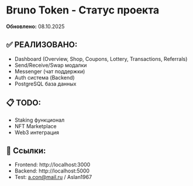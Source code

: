 # Bruno Token - Статус проекта
**Обновлено:** 08.10.2025

## ✅ РЕАЛИЗОВАНО:
- Dashboard (Overview, Shop, Coupons, Lottery, Transactions, Referrals)
- Send/Receive/Swap модалки
- Messenger (чат поддержки)
- Auth система (Backend)
- PostgreSQL база данных

## 📋 TODO:
- Staking функционал
- NFT Marketplace
- Web3 интеграция

## 🔗 Ссылки:
- Frontend: http://localhost:3000
- Backend: http://localhost:5000
- Test: a.con@mail.ru / Aslan1967
